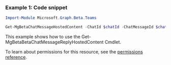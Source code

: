 ### Example 1: Code snippet

```powershellImport-Module Microsoft.Graph.Beta.Teams

Get-MgBetaChatMessageHostedContent -ChatId $chatId -ChatMessageId $chatMessageId -ChatMessageHostedContentId $chatMessageHostedContentId
```
This example shows how to use the Get-MgBetaBetaChatMessageReplyHostedContent Cmdlet.
To learn about permissions for this resource, see the [permissions reference](/graph/permissions-reference).

